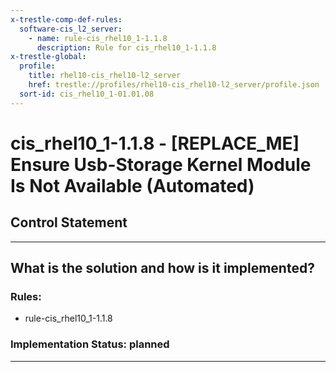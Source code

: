 ```yaml
---
x-trestle-comp-def-rules:
  software-cis_l2_server:
    - name: rule-cis_rhel10_1-1.1.8
      description: Rule for cis_rhel10_1-1.1.8
x-trestle-global:
  profile:
    title: rhel10-cis_rhel10-l2_server
    href: trestle://profiles/rhel10-cis_rhel10-l2_server/profile.json
  sort-id: cis_rhel10_1-01.01.08
---
```


# cis_rhel10_1-1.1.8 - \[REPLACE_ME\] Ensure Usb-Storage Kernel Module Is Not Available (Automated)

## Control Statement

______________________________________________________________________

## What is the solution and how is it implemented?

<!-- For implementation status enter one of: implemented, partial, planned, alternative, not-applicable -->

<!-- Note that the list of rules under ### Rules: is read-only and changes will not be captured after assembly to JSON -->

<!-- Add control implementation description here for control: cis_rhel10_1-1.1.8 -->

### Rules:

  - rule-cis_rhel10_1-1.1.8

### Implementation Status: planned

______________________________________________________________________

